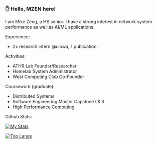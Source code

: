 ### ✋ Hello, MZEN here!

I am Mike Zeng, a HS senior. I have a strong interest in network system performance as well as AI/ML applications.

Experience:
- 2x research intern @uiowa, 1 publication.

Activities:
- ATHR Lab Founder/Researcher
- Homelab System Administrator
- West Computing Club Co-Founder

Coursework (graduate):
- Distributed Systems
- Software Engineering Master Capstone I & II
- High Performance Computing

Github Stats:

[![My Stats](https://github-readme-stats.vercel.app/api?username=mzen17&theme=tokyonight)](https://github.com/mzen17/github-readme-stats)

[![Top Langs](https://github-readme-stats.vercel.app/api/top-langs/?username=mzen17&theme=tokyonight)](https://github.com/anuraghazra/github-readme-stats)

